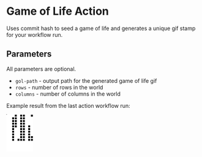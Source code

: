 # Game of Life Action

Uses commit hash to seed a game of life and generates a unique gif stamp for your workflow run.

## Parameters
All parameters are optional.

- `gol-path` - output path for the generated game of life gif
- `rows` - number of rows in the world
- `columns` - number of columns in the world

Example result from the last action workflow run:

![Game of Life starts with commit hash](./gol.gif)


